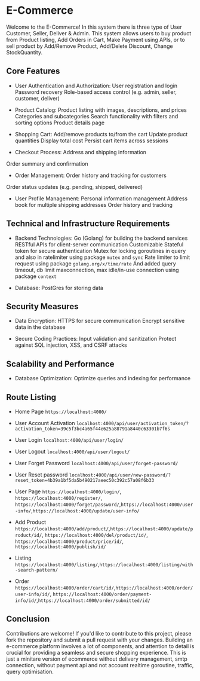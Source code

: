 # E-Commerce

Welcome to the E-Commerce! In this system there is three type of User Customer, Seller, Deliver & Admin.
This system allows users to buy product from Product listing, Add Orders in Cart, Make Payment using APIs,
or to sell product by Add/Remove Product, Add/Delete Discount, Change StockQuantity.

## Core Features

- User Authentication and Authorization:
 User registration and login
 Password recovery 
 Role-based access control (e.g. admin, seller, customer, deliver)
 
- Product Catalog:
 Product listing with images, descriptions, and prices
 Categories and subcategories
 Search functionality with filters and sorting options
 Product details page
 
- Shopping Cart:
 Add/remove products to/from the cart
 Update product quantities
 Display total cost
 Persist cart items across sessions
 
- Checkout Process:
 Address and shipping information
 <!-- Payment gateway integration (e.g., Stripe, PayPal) -->
 Order summary and confirmation
 <!-- Email notifications for order confirmations -->
 
- Order Management:
 Order history and tracking for customers
 <!-- Admin dashboard for managing orders -->
 Order status updates (e.g. pending, shipped, delivered)
 
- User Profile Management:
 Personal information management
 Address book for multiple shipping addresses
 Order history and tracking
<!--  
- Reviews and Ratings:
 Allow customers to leave reviews and ratings for products
 Display average ratings and reviews on product pages -->


## Technical and Infrastructure Requirements

- Backend Technologies:
Go (Golang) for building the backend services
RESTful APIs for client-server communication
Customizable Stateful token for secure authentication 
Mutex for locking goroutines in query and also in ratelimiter using package `mutex` and `sync`
Rate limiter to limit request using package `golang.org/x/time/rate` 
And added query timeout, db limit maxconnection, max idle/in-use connection using package `context`

- Database:
PostGres for storing data
<!-- Redis for caching -->
<!-- 
- Payment Gateway Integration:
Stripe, PayPal, or other payment processors

- Email Service:
SMTP server or email service providers like SendGrid, TempMail or Mailgun for sending transactional emails

- Search Engine:
Elasticsearch for advanced search capabilities -->

## Security Measures

- Data Encryption:
HTTPS for secure communication
Encrypt sensitive data in the database

- Secure Coding Practices:
Input validation and sanitization
Protect against SQL injection, XSS, and CSRF attacks


## Scalability and Performance

- Database Optimization:
Optimize queries and indexing for performance

## Route Listing
- Home Page `https://localhost:4000/`
- User Account Activation `localhost:4000/api/user/activation_token/?activation_token=39c5f3bc4a65f44e625a88791a8440c63301b7f6s` 
- User Login `localhost:4000/api/user/login/`
- User Logout `localhost:4000/api/user/logout/`
- User Forget Password `localhost:4000/api/user/forget-password/`
- User Reset password `localhost:4000/api/user/new-password/?reset_token=4b39a1bf5da5b490217aeec50c392c57a08f6b33`

- User Page `https://localhost:4000/login/`, `https://localhost:4000/register/`, `https://localhost:4000/forget/password/`,`https://localhost:4000/user-info/`,`https://localhost:4000/update/user-info/`

- Add Product `https://localhost:4000/add/product/`,`https://localhost:4000/update/product/id/`, `https://localhost:4000/del/product/id/`, `https://localhost:4000/product/price/id/`, `https://localhost:4000/publish/id/`

- Listing `https://localhost:4000/listing/`,`https://localhost:4000/listing/with-search-pattern/`

- Order `https://localhost:4000/order/cart/id/`,`https://localhost:4000/order/user-info/id/`,
`https://localhost:4000/order/payment-info/id/`,`https://localhost:4000/order/submitted/id/`

## Conclusion
Contributions are welcome! If you'd like to contribute to this project, please fork the repository and submit a pull request with your changes.
Building an e-commerce platform involves a lot of components, and attention to detail is crucial for providing a seamless and secure shopping experience. This is just a minitare version of ecommerce without delivery management, smtp connection, without payment api and not account realtime goroutine, traffic, query optimisation.

